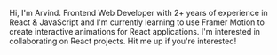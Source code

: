 Hi, I'm Arvind. Frontend Web Developer with 2+ years of experience in React & JavaScript and I'm currently learning to use Framer Motion to create interactive animations for React applications. I'm interested in collaborating on React projects. Hit me up if you're interested!

